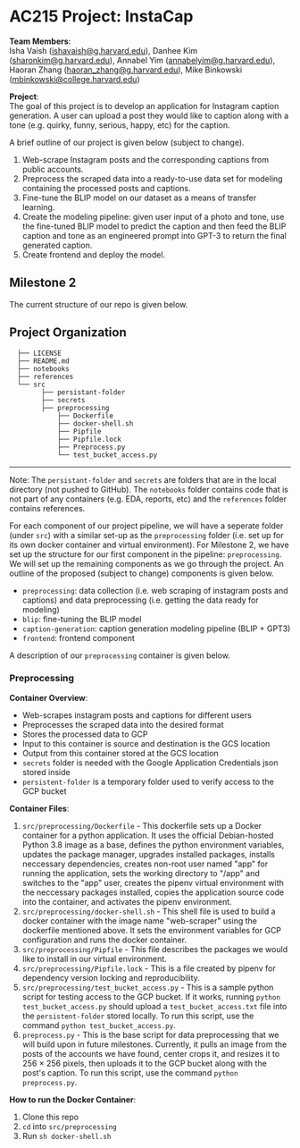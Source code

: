 # AC215 Project: InstaCap

**Team Members**: \
Isha Vaish (ishavaish@g.harvard.edu), Danhee Kim (sharonkim@g.harvard.edu), Annabel Yim (annabelyim@g.harvard.edu), Haoran Zhang (haoran_zhang@g.harvard.edu), Mike Binkowski (mbinkowski@college.harvard.edu)

**Project**: \
The goal of this project is to develop an application for Instagram caption generation. A user can upload a post they would like to caption along with a tone (e.g. quirky, funny, serious, happy, etc) for the caption.  
  
A brief outline of our project is given below (subject to change).
1. Web-scrape Instagram posts and the corresponding captions from public accounts.
2. Preprocess the scraped data into a ready-to-use data set for modeling containing the processed posts and captions. 
3. Fine-tune the BLIP model on our dataset as a means of transfer learning. 
4. Create the modeling pipeline: given user input of a photo and tone, use the fine-tuned BLIP model to predict the caption and then feed the BLIP caption and tone as an engineered prompt into GPT-3 to return the final generated caption.
5. Create frontend and deploy the model.

## Milestone 2

The current structure of our repo is given below.

Project Organization
------------
      ├── LICENSE
      ├── README.md
      ├── notebooks
      ├── references
      └── src
            ├── persistant-folder
            ├── secrets
            ├── preprocessing
                ├── Dockerfile
                ├── docker-shell.sh
                ├── Pipfile
                ├── Pipfile.lock
                ├── Preprocess.py
                └── test_bucket_access.py
            
--------
Note: The `persistant-folder` and `secrets` are folders that are in the local directory (not pushed to GitHub). The `notebooks` folder contains code that is not part of any containers (e.g. EDA, reports, etc) and the `references` folder contains references.

For each component of our project pipeline, we will have a seperate folder (under `src`) with a similar set-up as the `preprocessing` folder (i.e. set up for its own docker container and virtual environment). For Milestone 2, we have set up the structure for our first component in the pipeline: `preprocessing`. We will set up the remaining components as we go through the project. An outline of the proposed (subject to change) components is given below.

- `preprocessing`: data collection (i.e. web scraping of instagram posts and captions) and data preprocessing (i.e. getting the data ready for modeling)
- `blip`: fine-tuning the BLIP model
- `caption-generation`: caption generation modeling pipeline (BLIP + GPT3)
- `frontend`: frontend component

A description of our `preprocessing` container is given below.

### Preprocessing

**Container Overview**:
- Web-scrapes instagram posts and captions for different users
- Preprocesses the scraped data into the desired format
- Stores the processed data to GCP
- Input to this container is source and destination is the GCS location
- Output from this container stored at the GCS location
- `secrets` folder is needed with the Google Application Credentials json stored inside
- `persistent-folder` is a temporary folder used to verify access to the GCP bucket

**Container Files**:
1. `src/preprocessing/Dockerfile` - This dockerfile sets up a Docker container for a python application. It uses the official Debian-hosted Python 3.8 image as a base, defines the python environment variables, updates the package manager, upgrades installed packages, installs neccessary dependencies, creates non-root user named "app" for running the application, sets the working directory to "/app" and switches to the "app" user, creates the pipenv virtual environment with the neccessary packages installed, copies the application source code into the container, and activates the pipenv environment.
2. `src/preprocessing/docker-shell.sh` - This shell file is used to build a docker container with the image name "web-scraper" using the dockerfile mentioned above. It sets the environment variables for GCP configuration and runs the docker container.
3. `src/preprocessing/Pipfile` - This file describes the packages we would like to install in our virtual environment.
4. `src/preprocessing/Pipfile.lock` - This is a file created by pipenv for dependency version locking and reproducibility. 
5. `src/preprocessing/test_bucket_access.py` - This is a sample python script for testing access to the GCP bucket. If it works, running `python test_bucket_access.py` should upload a  `test_bucket_access.txt` file into the `persistent-folder` stored locally. To run this script, use the command `python test_bucket_access.py`.
6. `preprocess.py` - This is the base script for data preprocessing that we will build upon in future milestones. Currently, it pulls an image from the posts of the accounts we have found, center crops it, and resizes it to 256 $\times$ 256 pixels, then uploads it to the GCP bucket along with the post's caption. To run this script, use the command `python preprocess.py`. 

**How to run the Docker Container**:
1. Clone this repo
2. `cd` into `src/preprocessing`
3. Run `sh docker-shell.sh`

